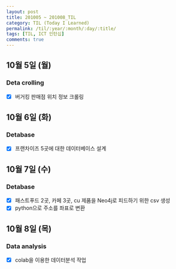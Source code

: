 ```yaml
---
layout: post
title: 201005 ~ 201008_TIL
category: TIL (Today I Learned)
permalink: /til/:year/:month/:day/:title/
tags: [TIL, ICT 인턴십]
comments: true
---
```

## 10월 5일 (월)
### Deta crolling
- [X] 버거킹 판매점 위치 정보 크롤링

## 10월 6일 (화)
### Detabase
- [X] 프랜차이즈 5곳에 대한 데이터베이스 설계

## 10월 7일 (수)
### Detabase
- [X] 패스트푸드 2곳, 카페 3곳, cu 제품을 Neo4j로 피드하기 위한 csv 생성
- [X] python으로 주소를 좌표로 변환

## 10월 8일 (목)
### Data analysis
- [X] colab을 이용한 데이터분석 작업
